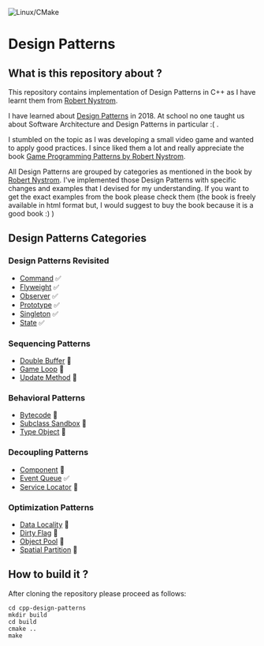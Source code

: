 <a id="top"></a>
![Linux/CMake](https://github.com/oneshepherdssheep/cpp-design-patterns/actions/workflows/linux.yml/badge.svg)
# Design Patterns

## What is this repository about ?

This repository contains implementation of Design Patterns in C++ as I have learnt them from 
[Robert Nystrom](https://gameprogrammingpatterns.com/).

I have learned about [Design Patterns](https://en.wikipedia.org/wiki/Software_design_pattern) in 2018.
At school no one taught us about Software Architecture and Design Patterns in particular :( .

I stumbled on the topic as I was developing a small video game and wanted to apply good practices.
I since liked them a lot and really appreciate the book [Game Programming Patterns by Robert Nystrom](https://gameprogrammingpatterns.com/).

All Design Patterns are grouped by categories as mentioned in the book by 
[Robert Nystrom](https://gameprogrammingpatterns.com/). I've implemented those Design Patterns with specific changes and 
examples that I devised for my understanding. If you want to get the exact examples from the book please check them
(the book is freely available in html format but, I would suggest to buy the book because it is a good book :) )

## Design Patterns Categories

### Design Patterns Revisited

* [Command](design_patterns_revisited/command/README.md) ✅
* [Flyweight](design_patterns_revisited/flyweight/README.md) ✅
* [Observer](design_patterns_revisited/observer/README.md) ✅
* [Prototype](design_patterns_revisited/prototype/README.md) ✅
* [Singleton](design_patterns_revisited/singleton/README.md) ✅
* [State](design_patterns_revisited/state/README.md) ✅

### Sequencing Patterns

* [Double Buffer](sequencing_patterns/double_buffer/README.md) 🚧
* [Game Loop](sequencing_patterns/game_loop/README.md) 🚧
* [Update Method](sequencing_patterns/update_method/README.md) 🚧

### Behavioral Patterns

* [Bytecode](behavioral_patterns/bytecode/README.md) 🚧
* [Subclass Sandbox](behavioral_patterns/subclass_sandbox/README.md) 🚧
* [Type Object](behavioral_patterns/type_object/README.md) 🚧


### Decoupling Patterns

* [Component](decoupling_patterns/component/README.md) 🚧
* [Event Queue](decoupling_patterns/event_queue/README.md) ✅
* [Service Locator](decoupling_patterns/service_locator/README.md) 🚧


### Optimization Patterns

* [Data Locality](optimization_patterns/data_locality/README.md) 🚧
* [Dirty Flag](optimization_patterns/dirty_flag/README.md) 🚧
* [Object Pool](optimization_patterns/object_pool/README.md) 🚧
* [Spatial Partition](optimization_patterns/spatial_partition/README.md) 🚧


## How to build it ?

After cloning the repository please proceed as follows:

```shell
cd cpp-design-patterns
mkdir build
cd build
cmake ..
make 
```

